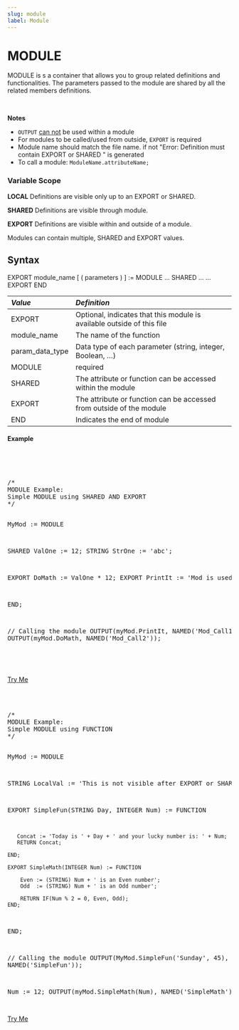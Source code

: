 ```yaml
---
slug: module
label: Module
---
```


# MODULE

MODULE is s a container that allows you to group related definitions and functionalities. The parameters passed to the module are shared by all the related members definitions.

</br>

**Notes**

- `OUTPUT` <u>can not</u> be used within a module
- For modules to be called/used from outside, `EXPORT` is required
- Module name should match the file name. if not "Error: Definition must contain EXPORT or SHARED " is generated
- To call a module: `ModuleName.attributeName;`

### Variable Scope

**LOCAL** Definitions are visible only up to an EXPORT or SHARED.

**SHARED** Definitions are visible through module.

**EXPORT** Definitions are visible within and outside of a module.

Modules can contain multiple, SHARED and EXPORT values.

## Syntax

<EclCode>
EXPORT module_name [ ( parameters ) ] := MODULE
    ...
    SHARED
    ...
    ...
    EXPORT
END
<EclCode>

| _Value_         | _Definition_                                                           |
| :-------------- | :--------------------------------------------------------------------- |
| EXPORT          | Optional, indicates that this module is available outside of this file |
| module_name     | The name of the function                                               |
| param_data_type | Data type of each parameter (string, integer, Boolean, …)              |
| MODULE          | required                                                               |
| SHARED          | The attribute or function can be accessed within the module            |
| EXPORT          | The attribute or function can be accessed from outside of the module   |
| END             | Indicates the end of module                                            |

#### Example

<br>
<pre id = 'ModExp_1'>

<EclCode>
/*
MODULE Example:
Simple MODULE using SHARED AND EXPORT
*/

MyMod := MODULE

SHARED ValOne := 12;
STRING StrOne := 'abc';

EXPORT DoMath := ValOne \* 12;
EXPORT PrintIt := 'Mod is used';

END;

// Calling the module
OUTPUT(myMod.PrintIt, NAMED('Mod_Call1'));
OUTPUT(myMod.DoMath, NAMED('Mod_Call2'));

<EclCode>

</pre>
<a className="trybutton" href="javascript:OpenECLEditor(['ModExp_1'])"> Try Me </a>

</br>

<br>
<pre id = 'ModExp_2'>

<EclCode>
/*
MODULE Example:
Simple MODULE using FUNCTION
*/

MyMod := MODULE

STRING LocalVal := 'This is not visible after EXPORT or SHARED';

EXPORT SimpleFun(STRING Day, INTEGER Num) := FUNCTION

       Concat := 'Today is ' + Day + ' and your lucky number is: ' + Num;
       RETURN Concat;

    END;

    EXPORT SimpleMath(INTEGER Num) := FUNCTION

        Even := (STRING) Num + ' is an Even number';
        Odd  := (STRING) Num + ' is an Odd number';

        RETURN IF(Num % 2 = 0, Even, Odd);
    END;

END;

// Calling the module
OUTPUT(MyMod.SimpleFun('Sunday', 45), NAMED('SimpleFun'));

Num := 12;
OUTPUT(myMod.SimpleMath(Num), NAMED('SimpleMath'));
<EclCode>

</pre>
<a className="trybutton" href="javascript:OpenECLEditor(['ModExp_2'])"> Try Me </a>

</br>
